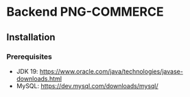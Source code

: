 # Backend PNG-COMMERCE

## Installation

### Prerequisites

- JDK 19: https://www.oracle.com/java/technologies/javase-downloads.html
- MySQL: https://dev.mysql.com/downloads/mysql/